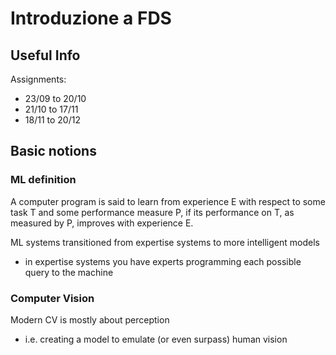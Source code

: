 # Introduzione a FDS

## Useful Info

Assignments:
- 23/09 to 20/10
- 21/10 to 17/11
- 18/11 to 20/12


## Basic notions

### ML definition 

A computer program is said to learn from experience E with respect to some task T and some performance measure P,
if its performance on T, as measured by P, improves with experience E.

ML systems transitioned from expertise systems to more intelligent models
- in expertise systems you have experts programming each possible query to the machine

### Computer Vision

Modern CV is mostly about perception
- i.e. creating a model to emulate (or even surpass) human vision






